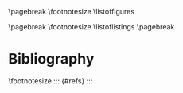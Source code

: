 \pagebreak
\footnotesize
\listoffigures
<!--
\pagebreak
\footnotesize
\listoftables
-->
\pagebreak
\footnotesize
\listoflistings
\pagebreak
# Bibliography
\footnotesize
::: {#refs}
:::
